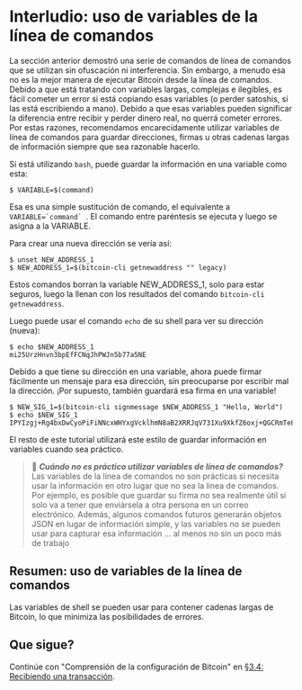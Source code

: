 # Interludio: uso de variables de la línea de comandos

La sección anterior demostró una serie de comandos de línea de comandos que se utilizan sin ofuscación ni interferencia. 
Sin embargo, a menudo esa no es la mejor manera de ejecutar Bitcoin desde la línea de comandos. 
Debido a que está tratando con variables largas, complejas e ilegibles, es fácil cometer un error si está copiando esas variables (o perder satoshis, si las está escribiendo a mano). 
Debido a que esas variables pueden significar la diferencia entre recibir y perder dinero real, no querrá cometer errores. 
Por estas razones, recomendamos encarecidamente utilizar variables de línea de comandos para guardar direcciones, firmas u otras cadenas largas de información siempre que sea razonable hacerlo.

Si está utilizando `bash`, puede guardar la información en una variable como esta:
```
$ VARIABLE=$(command)
```
Esa es una simple sustitución de comando, el equivalente a ``VARIABLE=`command` ``.  El comando entre paréntesis se ejecuta y luego se asigna a la VARIABLE.

Para crear una nueva dirección se vería así:
```
$ unset NEW_ADDRESS_1
$ NEW_ADDRESS_1=$(bitcoin-cli getnewaddress "" legacy)
```

Estos comandos borran la variable NEW_ADDRESS_1, solo para estar seguros, luego la llenan con los resultados del comando `bitcoin-cli getnewaddress`.

Luego puede usar el comando `echo` de su shell para ver su dirección (nueva):
```
$ echo $NEW_ADDRESS_1
mi25UrzHnvn3bpEfFCNqJhPWJn5b77a5NE
```
Debido a que tiene su dirección en una variable, ahora puede firmar fácilmente un mensaje para esa dirección, sin preocuparse por escribir mal la dirección. ¡Por supuesto, también guardará esa firma en una variable!

```
$ NEW_SIG_1=$(bitcoin-cli signmessage $NEW_ADDRESS_1 "Hello, World")
$ echo $NEW_SIG_1
IPYIzgj+Rg4bxDwCyoPiFiNNcxWHYxgVcklhmN8aB2XRRJqV731Xu9XkfZ6oxj+QGCRmTe80X81EpXtmGUpXOM4=
```
El resto de este tutorial utilizará este estilo de guardar información en variables cuando sea práctico.


> :book: ***Cuándo no es práctico utilizar variables de línea de comandos?*** Las variables de la línea de comandos no son prácticas si necesita usar la información en otro lugar que no sea la línea de comandos. Por ejemplo, es posible que guardar su firma no sea realmente útil si solo va a tener que enviársela a otra persona en un correo electrónico. Además, algunos comandos futuros generarán objetos JSON en lugar de información simple, y las variables no se pueden usar para capturar esa información ... al menos no sin un poco más de trabajo

## Resumen: uso de variables de la línea de comandos

Las variables de shell se pueden usar para contener cadenas largas de Bitcoin, lo que minimiza las posibilidades de errores.

## Que sigue?

Continúe con "Comprensión de la configuración de Bitcoin" en [§3.4: Recibiendo una transacción](03_4_Recibiendo_una_Transaccion.md).
